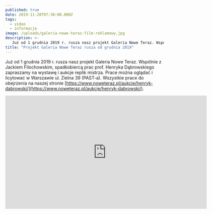 ```yaml
---
published: true
date: 2019-11-28T07:30:00.000Z
tags:
  - video
  - informacje
image: /uploads/galeria-nowe-teraz-film-reklamowy.jpg
description: >-
   Już od 1 grudnia 2019 r. rusza nasz projekt Galeria Nowe Teraz. Wspólnie z Jackiem Filochowskim, spadkobiercą prac prof. Henryka Dąbrowskiego zapraszamy na wystawę i aukcje replik mistrza.
title: "Projekt Galeria Nowe Teraz rusza od grudnia 2019"
---
```


Już od 1 grudnia 2019 r. rusza nasz projekt Galeria Nowe Teraz. Wspólnie z Jackiem Filochowskim, spadkobiercą prac prof. Henryka Dąbrowskiego zapraszamy na wystawę i aukcje replik mistrza. Prace można oglądać i licytować w Warszawie ul. Zielna 39 (PAST-a). Wszystkie prace do obejrzenia na naszej stronie [https://www.noweteraz.pl/aukcje/henryk-dabrowski/](https://www.noweteraz.pl/aukcje/henryk-dabrowski/).


<iframe width="640" height="360" src="https://www.youtube.com/embed/zdEI5PCr52k" frameborder="0" allow="accelerometer; autoplay; encrypted-media; gyroscope; picture-in-picture" allowfullscreen></iframe>